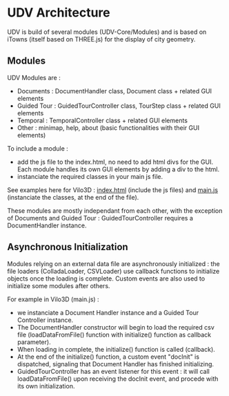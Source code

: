 # UDV Architecture

UDV is build of several modules (UDV-Core/Modules) and is based on iTowns (itself based on THREE.js) for the display of city geometry.

## Modules

UDV Modules are :
 * Documents : DocumentHandler class, Document class + related GUI elements
 * Guided Tour : GuidedTourController class, TourStep class + related GUI elements
 * Temporal : TemporalController class + related GUI elements
 * Other : minimap, help, about (basic functionalities with their GUI elements)
 
To include a module : 
 * add the js file to the index.html, no need to add html divs for the GUI. Each module handles its own GUI elements by adding a div to the html.
 * instanciate the required classes in your main js file.
 
 See examples here for Vilo3D : [index.html](https://github.com/MEPP-team/UDV/blob/master/Vilo3D/index.html) (include the js files) and [main.js](https://github.com/MEPP-team/UDV/blob/master/Vilo3D/Main.js) (instanciate the classes, at the end of the file).
 
These modules are mostly independant from each other, with the exception of Documents and Guided Tour : GuidedTourController requires a DocumentHandler instance.

## Asynchronous Initialization

Modules relying on an external data file are asynchronously initialized : the file loaders (ColladaLoader, CSVLoader) use callback functions to initialize objects once the loading is complete. Custom events are also used to initialize some modules after others.

For example in Vilo3D (main.js) :
 * we instanciate a Document Handler instance and a Guided Tour Controller instance.
 * The DocumentHandler constructor will begin to load the required csv file (loadDataFromFile() function with initialize() function as callback parameter).
 * When loading in complete, the initialize() function is called (callback).
 * At the end of the initialize() function, a custom event "docInit" is dispatched, signaling that Document Handler has finished initializing.
 * GuidedTourController has an event listener for this event : it will call loadDataFromFile() upon receiving the docInit event, and procede with its own initialization.
